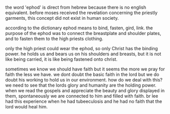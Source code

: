the word 'ephod' is direct from hebrew
because there is no english equivalent.
before moses received the revelation concerning
the priestly garments, this concept did not
exist in human society.

according to the dictionary ephod means
to bind, fasten, gird, link. the purpose
of the ephod was to connect the breastplate
and shoulder plates, and to fasten them
to the high priests clothing.

only the high priest could wear the ephod,
so only Christ has the binding power. he holds
us and bears us on his shoulders and breasts,
but it is not like being carried, it is like
being fastened onto christ.

sometimes we know we should have faith but it seems the more we pray for faith the less we have. we dont doubt the basic faith in the lord but we do doubt his working to hold us in our environment. how do we deal with this? we need to see that the lords glory and humanity are the holding power. when we read the gospels and appreciate the beauty and glory displayed in them, spontaneously we are connected to him and filled with faith. br lee had this experience when he had tubeeculosis and he had no faith that the lord would heal him.
